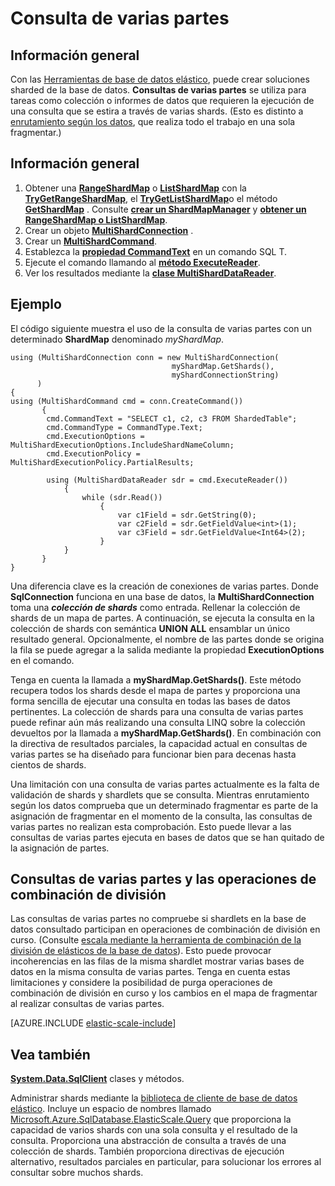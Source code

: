 <properties 
    pageTitle="Consulta de varias partes | Microsoft Azure" 
    description="Ejecutar consultas a través de shards mediante la biblioteca de cliente elásticos de la base de datos." 
    services="sql-database" 
    documentationCenter="" 
    manager="jhubbard" 
    authors="torsteng" 
    editor=""/>

<tags 
    ms.service="sql-database" 
    ms.workload="sql-database" 
    ms.tgt_pltfrm="na" 
    ms.devlang="na" 
    ms.topic="article" 
    ms.date="04/12/2016" 
    ms.author="torsteng"/>

# <a name="multi-shard-querying"></a>Consulta de varias partes

## <a name="overview"></a>Información general

Con las [Herramientas de base de datos elástico](sql-database-elastic-scale-introduction.md), puede crear soluciones sharded de la base de datos. **Consultas de varias partes** se utiliza para tareas como colección o informes de datos que requieren la ejecución de una consulta que se estira a través de varias shards. (Esto es distinto a [enrutamiento según los datos](sql-database-elastic-scale-data-dependent-routing.md), que realiza todo el trabajo en una sola fragmentar.) 

## <a name="overview"></a>Información general

1. Obtener una [**RangeShardMap**](https://msdn.microsoft.com/library/azure/dn807318.aspx) o [**ListShardMap**](https://msdn.microsoft.com/library/azure/dn807370.aspx) con la [**TryGetRangeShardMap**](https://msdn.microsoft.com/library/azure/microsoft.azure.sqldatabase.elasticscale.shardmanagement.shardmapmanager.trygetrangeshardmap.aspx), el [**TryGetListShardMap**](https://msdn.microsoft.com/library/azure/microsoft.azure.sqldatabase.elasticscale.shardmanagement.shardmapmanager.trygetlistshardmap.aspx)o el método [**GetShardMap**](https://msdn.microsoft.com/library/azure/microsoft.azure.sqldatabase.elasticscale.shardmanagement.shardmapmanager.getshardmap.aspx) . Consulte [**crear un ShardMapManager**](sql-database-elastic-scale-shard-map-management.md#constructing-a-shardmapmanager) y [**obtener un RangeShardMap o ListShardMap**](sql-database-elastic-scale-shard-map-management.md#get-a-rangeshardmap-or-listshardmap).
2. Crear un objeto **[MultiShardConnection](https://msdn.microsoft.com/library/azure/microsoft.azure.sqldatabase.elasticscale.query.multishardconnection.aspx)** .
2. Crear un **[MultiShardCommand](https://msdn.microsoft.com/library/azure/microsoft.azure.sqldatabase.elasticscale.query.multishardcommand.aspx)**. 
3. Establezca la **[propiedad CommandText](https://msdn.microsoft.com/library/azure/microsoft.azure.sqldatabase.elasticscale.query.multishardcommand.commandtext.aspx#P:Microsoft.Azure.SqlDatabase.ElasticScale.Query.MultiShardCommand.CommandText)** en un comando SQL T.
3. Ejecute el comando llamando al **[método ExecuteReader](https://msdn.microsoft.com/library/azure/microsoft.azure.sqldatabase.elasticscale.query.multishardcommand.executereader.aspx)**.
4. Ver los resultados mediante la **[clase MultiShardDataReader](https://msdn.microsoft.com/library/azure/microsoft.azure.sqldatabase.elasticscale.query.multisharddatareader.aspx)**. 

## <a name="example"></a>Ejemplo

El código siguiente muestra el uso de la consulta de varias partes con un determinado **ShardMap** denominado *myShardMap*. 

    using (MultiShardConnection conn = new MultiShardConnection( 
                                        myShardMap.GetShards(), 
                                        myShardConnectionString) 
          ) 
    { 
    using (MultiShardCommand cmd = conn.CreateCommand())
           { 
            cmd.CommandText = "SELECT c1, c2, c3 FROM ShardedTable"; 
            cmd.CommandType = CommandType.Text; 
            cmd.ExecutionOptions = MultiShardExecutionOptions.IncludeShardNameColumn; 
            cmd.ExecutionPolicy = MultiShardExecutionPolicy.PartialResults; 

            using (MultiShardDataReader sdr = cmd.ExecuteReader()) 
                { 
                    while (sdr.Read())
                        { 
                            var c1Field = sdr.GetString(0); 
                            var c2Field = sdr.GetFieldValue<int>(1); 
                            var c3Field = sdr.GetFieldValue<Int64>(2);
                        } 
                } 
           } 
    } 

 
Una diferencia clave es la creación de conexiones de varias partes. Donde **SqlConnection** funciona en una base de datos, la **MultiShardConnection** toma una ***colección de shards*** como entrada. Rellenar la colección de shards de un mapa de partes. A continuación, se ejecuta la consulta en la colección de shards con semántica **UNION ALL** ensamblar un único resultado general. Opcionalmente, el nombre de las partes donde se origina la fila se puede agregar a la salida mediante la propiedad **ExecutionOptions** en el comando. 

Tenga en cuenta la llamada a **myShardMap.GetShards()**. Este método recupera todos los shards desde el mapa de partes y proporciona una forma sencilla de ejecutar una consulta en todas las bases de datos pertinentes. La colección de shards para una consulta de varias partes puede refinar aún más realizando una consulta LINQ sobre la colección devueltos por la llamada a **myShardMap.GetShards()**. En combinación con la directiva de resultados parciales, la capacidad actual en consultas de varias partes se ha diseñado para funcionar bien para decenas hasta cientos de shards.

Una limitación con una consulta de varias partes actualmente es la falta de validación de shards y shardlets que se consulta. Mientras enrutamiento según los datos comprueba que un determinado fragmentar es parte de la asignación de fragmentar en el momento de la consulta, las consultas de varias partes no realizan esta comprobación. Esto puede llevar a las consultas de varias partes ejecuta en bases de datos que se han quitado de la asignación de partes.

## <a name="multi-shard-queries-and-split-merge-operations"></a>Consultas de varias partes y las operaciones de combinación de división

Las consultas de varias partes no compruebe si shardlets en la base de datos consultado participan en operaciones de combinación de división en curso. (Consulte [escala mediante la herramienta de combinación de la división de elásticos de la base de datos](sql-database-elastic-scale-overview-split-and-merge.md)). Esto puede provocar incoherencias en las filas de la misma shardlet mostrar varias bases de datos en la misma consulta de varias partes. Tenga en cuenta estas limitaciones y considere la posibilidad de purga operaciones de combinación de división en curso y los cambios en el mapa de fragmentar al realizar consultas de varias partes.

[AZURE.INCLUDE [elastic-scale-include](../../includes/elastic-scale-include.md)]

## <a name="see-also"></a>Vea también
**[System.Data.SqlClient](http://msdn.microsoft.com/library/System.Data.SqlClient.aspx)** clases y métodos.


Administrar shards mediante la [biblioteca de cliente de base de datos elástico](sql-database-elastic-database-client-library.md). Incluye un espacio de nombres llamado [Microsoft.Azure.SqlDatabase.ElasticScale.Query](https://msdn.microsoft.com/library/azure/microsoft.azure.sqldatabase.elasticscale.query.aspx) que proporciona la capacidad de varios shards con una sola consulta y el resultado de la consulta. Proporciona una abstracción de consulta a través de una colección de shards. También proporciona directivas de ejecución alternativo, resultados parciales en particular, para solucionar los errores al consultar sobre muchos shards.  

 